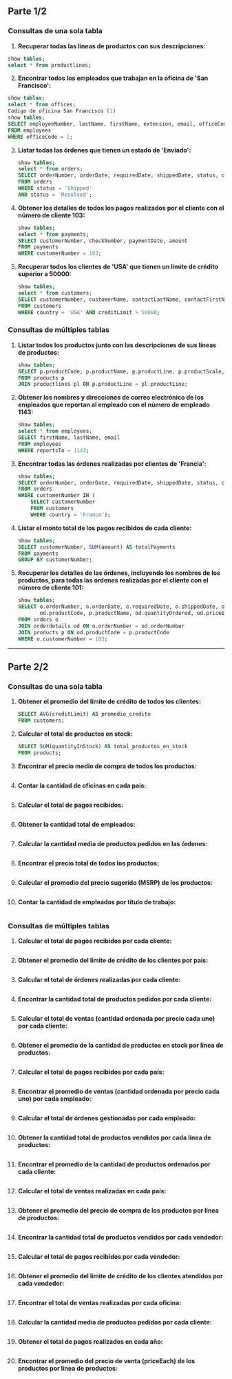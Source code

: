 ## Parte 1/2

### Consultas de una sola tabla

1. **Recuperar todas las líneas de productos con sus descripciones:**

```sql
show tables;
select * from productlines;
```



2. **Encontrar todos los empleados que trabajan en la oficina de 'San Francisco':**

```sql
show tables;
select * from offices;
Codigo de oficina San Francisco (1)
show tables;
SELECT employeeNumber, lastName, firstName, extension, email, officeCode, reportsTo, jobTitle
FROM employees
WHERE officeCode = 1;
```


3. **Listar todas las órdenes que tienen un estado de 'Enviado':**

   ```sql
   show tables;
   select * from orders;
   SELECT orderNumber, orderDate, requiredDate, shippedDate, status, comments, customerNumber
   FROM orders
   WHERE status = 'Shipped'
   AND status = 'Resolved';	
   ```

4. **Obtener los detalles de todos los pagos realizados por el cliente con el número de cliente 103:**

   ```sql
   show tables;
   select * from payments;
   SELECT customerNumber, checkNumber, paymentDate, amount
   FROM payments
   WHERE customerNumber = 103;
   ```

5. **Recuperar todos los clientes de 'USA' que tienen un límite de crédito superior a 50000:**

   ```sql
   show tables;
   select * from customers;
   SELECT customerNumber, customerName, contactLastName, contactFirstName, phone, addressLine1, addressLine2, city, state, postalCode, country, salesRepEmployeeNumber, creditLimit
   FROM customers
   WHERE country = 'USA' AND creditLimit > 50000;
   
   ```

### Consultas de múltiples tablas

1. **Listar todos los productos junto con las descripciones de sus líneas de productos:**

   ```sql
   show tables;
   SELECT p.productCode, p.productName, p.productLine, p.productScale, p.productVendor, p.productDescription, p.quantityInStock, p.buyPrice, p.MSRP, pl.textDescription
   FROM products p
   JOIN productlines pl ON p.productLine = pl.productLine;
   ```

2. **Obtener los nombres y direcciones de correo electrónico de los empleados que reportan al empleado con el número de empleado 1143:**

   ```sql
   show tables;
   select * from employees;
   SELECT firstName, lastName, email
   FROM employees
   WHERE reportsTo = 1143;
   ```

3. **Encontrar todas las órdenes realizadas por clientes de 'Francia':**

   ```sql
   show tables;
   SELECT orderNumber, orderDate, requiredDate, shippedDate, status, comments, customerNumber
   FROM orders
   WHERE customerNumber IN (
       SELECT customerNumber
       FROM customers
       WHERE country = 'France');
   ```

4. **Listar el monto total de los pagos recibidos de cada cliente:**

   ```sql
   show tables;
   SELECT customerNumber, SUM(amount) AS totalPayments
   FROM payments
   GROUP BY customerNumber;
   ```

5. **Recuperar los detalles de las órdenes, incluyendo los nombres de los productos, para todas las órdenes realizadas por el cliente con el número de cliente 101:**

   ```sql
   show tables;
   SELECT o.orderNumber, o.orderDate, o.requiredDate, o.shippedDate, o.status, o.comments, 
          od.productCode, p.productName, od.quantityOrdered, od.priceEach, od.orderLineNumber
   FROM orders o
   JOIN orderdetails od ON o.orderNumber = od.orderNumber
   JOIN products p ON od.productCode = p.productCode
   WHERE o.customerNumber = 103;
   ```



-------------------------------------------------------------------------------------------------------------------------------------------------------------------------------------------



## Parte 2/2

### Consultas de una sola tabla

1. **Obtener el promedio del límite de crédito de todos los clientes:**

   ```sql
   SELECT AVG(creditLimit) AS promedio_credito
   FROM customers;
   ```

2. **Calcular el total de productos en stock:**

   ```sql
   SELECT SUM(quantityInStock) AS total_productos_en_stock
   FROM products;
   ```

3. **Encontrar el precio medio de compra de todos los productos:**

   ```sql
   
   ```

4. **Contar la cantidad de oficinas en cada país:**

   ```sql
   
   ```

5. **Calcular el total de pagos recibidos:**

   ```sql
   
   ```

6. **Obtener la cantidad total de empleados:**

   ```sql
   
   ```

7. **Calcular la cantidad media de productos pedidos en las órdenes:**

   ```sql
   
   ```

8. **Encontrar el precio total de todos los productos:**

   ```sql
   
   ```

9. **Calcular el promedio del precio sugerido (MSRP) de los productos:**

   ```sql
   
   ```

10. **Contar la cantidad de empleados por título de trabajo:**

```sql

```

### Consultas de múltiples tablas

1. **Calcular el total de pagos recibidos por cada cliente:**

   ```sql
   
   ```

2. **Obtener el promedio del límite de crédito de los clientes por país:**

   ```sql
   
   ```

3. **Calcular el total de órdenes realizadas por cada cliente:**

   ```sql
   
   ```

4. **Encontrar la cantidad total de productos pedidos por cada cliente:**

   ```sql
   
   ```

5. **Calcular el total de ventas (cantidad ordenada por precio cada uno) por cada cliente:**

   ```
   
   ```

6. **Obtener el promedio de la cantidad de productos en stock por línea de productos:**

   ```
   
   ```

7. **Calcular el total de pagos recibidos por cada país:**

   ```
   
   ```

8. **Encontrar el promedio de ventas (cantidad ordenada por precio cada uno) por cada empleado:**

   ```
   
   ```

9. **Calcular el total de órdenes gestionadas por cada empleado:**

   ```
   
   ```

10. **Obtener la cantidad total de productos vendidos por cada línea de productos:**

    ```
    
    ```

11. **Encontrar el promedio de la cantidad de productos ordenados por cada cliente:**

    ```
    
    ```

12. **Calcular el total de ventas realizadas en cada país:**

    ```
    
    ```

13. **Obtener el promedio del precio de compra de los productos por línea de productos:**

    ```
    
    ```

14. **Encontrar la cantidad total de productos vendidos por cada vendedor:**

    ```sql
    
    ```

15. **Calcular el total de pagos recibidos por cada vendedor:**

    ```sql
    
    ```

16. **Obtener el promedio del límite de crédito de los clientes atendidos por cada vendedor:**

    ```sql
    
    ```

17. **Encontrar el total de ventas realizadas por cada oficina:**

    ```sql
    
    ```

18. **Calcular la cantidad media de productos pedidos por cada cliente:**

    ```sql
    
    ```

19. **Obtener el total de pagos realizados en cada año:**

    ```sql
    
    ```

20. **Encontrar el promedio del precio de venta (priceEach) de los productos por línea de productos:**

    ```sql
    
    ```
